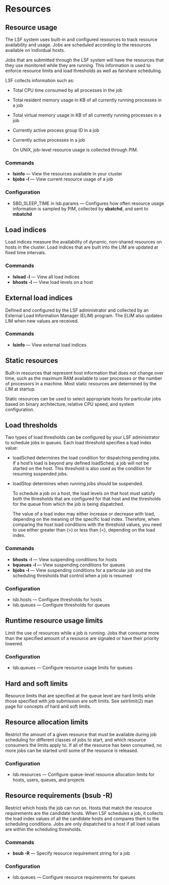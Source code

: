 # Resources

## Resource usage

The LSF system uses built-in and configured resources to track resource availability and usage. Jobs are scheduled according to the resources available on individual hosts.

Jobs that are submitted through the LSF system will have the resources that they use monitored while they are running. This information is used to enforce resource limits and load thresholds as well as fairshare scheduling.

LSF collects information such as:

- Total CPU time consumed by all processes in the job

- Total resident memory usage in KB of all currently running processes in a job

- Total virtual memory usage in KB of all currently running processes in a job

- Currently active process group ID in a job

- Currently active processes in a job

  On UNIX, job-level resource usage is collected through PIM.

### Commands

- **lsinfo** — View the resources available in your cluster
- **bjobs -l** — View current resource usage of a job

### Configuration

- SBD_SLEEP_TIME in lsb.params — Configures how often resource usage information is sampled by PIM, collected by **sbatchd**, and sent to **mbatchd**

## Load indices

Load indices measure the availability of dynamic, non-shared resources on hosts in the cluster. Load indices that are built into the LIM are updated at fixed time intervals.

### Commands

- **lsload -l** — View all load indices
- **bhosts -l** — View load levels on a host

## External load indices

Defined and configured by the LSF administrator and collected by an External Load Information Manager (ELIM) program. The ELIM also updates LIM when new values are received.

### Commands

- **lsinfo** — View external load indices

## Static resources

Built-in resources that represent host information that does not change over time, such as the maximum RAM available to user processes or the number of processors in a machine. Most static resources are determined by the LIM at startup.

Static resources can be used to select appropriate hosts for particular jobs based on binary architecture, relative CPU speed, and system configuration.

## Load thresholds

Two types of load thresholds can be configured by your LSF administrator to schedule jobs in queues. Each load threshold specifies a load index value:

- loadSched determines the load condition for dispatching pending jobs. If a host’s load is beyond any defined loadSched, a job will not be started on the host. This threshold is also used as the condition for resuming suspended jobs.

- loadStop determines when running jobs should be suspended.

  To schedule a job on a host, the load levels on that host must satisfy both the thresholds that are configured for that host and the thresholds for the queue from which the job is being dispatched.

  The value of a load index may either increase or decrease with load, depending on the meaning of the specific load index. Therefore, when comparing the host load conditions with the threshold values, you need to use either greater than (>) or less than (<), depending on the load index.

### Commands

- **bhosts -l** — View suspending conditions for hosts
- **bqueues -l** — View suspending conditions for queues
- **bjobs -l** — View suspending conditions for a particular job and the scheduling thresholds that control when a job is resumed

### Configuration

- lsb.hosts — Configure thresholds for hosts
- lsb.queues — Configure thresholds for queues

## Runtime resource usage limits

Limit the use of resources while a job is running. Jobs that consume more than the specified amount of a resource are signaled or have their priority lowered.

### Configuration

- lsb.queues — Configure resource usage limits for queues

## Hard and soft limits

Resource limits that are specified at the queue level are hard limits while those specified with job submission are soft limits. See setrlimit(2) man page for concepts of hard and soft limits.

## Resource allocation limits

Restrict the amount of a given resource that must be available during job scheduling for different classes of jobs to start, and which resource consumers the limits apply to. If all of the resource has been consumed, no more jobs can be started until some of the resource is released.

### Configuration

- lsb.resources — Configure queue-level resource allocation limits for hosts, users, queues, and projects

## Resource requirements (bsub -R)

Restrict which hosts the job can run on. Hosts that match the resource requirements are the candidate hosts. When LSF schedules a job, it collects the load index values of all the candidate hosts and compares them to the scheduling conditions. Jobs are only dispatched to a host if all load values are within the scheduling thresholds.

### Commands

- **bsub -R** — Specify resource requirement string for a job

### Configuration

- lsb.queues — Configure resource requirements for queues